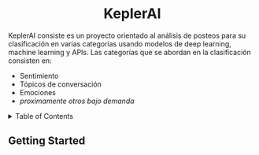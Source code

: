 <div align="center"><h1>KeplerAI</h1></div>

KeplerAI consiste es un proyecto orientado al análisis de posteos para su clasificación en varias categorías usando modelos de deep learning, machine learning y APIs.
Las categorías que se abordan en la clasificación consisten en: 
 * Sentimiento
 * Tópicos de conversación
 * Emociones
 * *proximamente otros bajo demanda*

<details>
    <summary>Table of Contents</summary>
</details>

## Getting Started